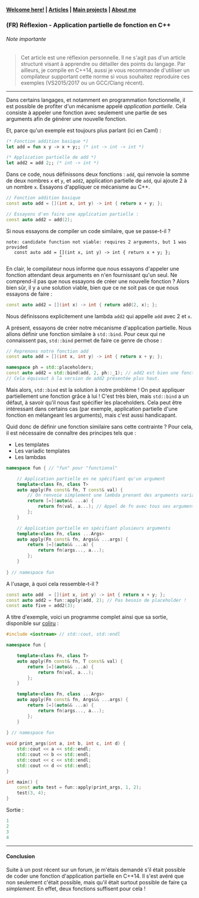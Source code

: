 #### [Welcome here!](https://vpenando.github.io) | [Articles](https://vpenando.github.io/articles.html) | [Main projects](https://vpenando.github.io/projects.html) | [About me](https://vpenando.github.io/about.html)

### (FR) Réflexion - Application partielle de fonction en C++

###### Note importante
> Cet article est une réflexion personnelle. Il ne s'agit pas d'un article structuré visant à apprendre ou détailler des points du langage. Par ailleurs, je compile en C++14, aussi je vous recommande d'utiliser un compilateur supportant cette norme si vous souhaitez reproduire ces exemples (VS2015/2017 ou un GCC/Clang récent).

---

Dans certains langages, et notamment en programmation fonctionnelle, il est possible de profiter d'un mécanisme appelé *application partielle*. Cela consiste à appeler une fonction avec seulement une partie de ses arguments afin de générer une nouvelle fonction.

Et, parce qu'un exemple est toujours plus parlant (ici en Caml) :

```ocaml
(* Fonction addition basique *)
let add = fun x y -> x + y;; (* int -> int -> int *)

(* Application partielle de add *)
let add2 = add 2;; (* int -> int *)
```
Dans ce code, nous définissons deux fonctions : `add`, qui renvoie la somme de deux nombres `x` et `y`, et `add2`, application partielle de `add`, qui ajoute 2 à un nombre `x`. Essayons d'appliquer ce mécanisme au C++.

```cpp
// Fonction addition basique
const auto add = [](int x, int y) -> int { return x + y; };

// Essayons d'en faire une application partielle :
const auto add2 = add(2);
```
Si nous essayons de compiler un code similaire, que se passe-t-il ? 
```
note: candidate function not viable: requires 2 arguments, but 1 was provided
   const auto add = [](int x, int y) -> int { return x + y; };
                    ^
```
En clair, le compilateur nous informe que nous essayons d'appeler une fonction attendant deux arguments en n'en fournissant qu'un seul. Ne comprend-il pas que nous essayons de créer une nouvelle fonction ? Alors bien sûr, il y a une solution viable, bien que ce ne soit pas ce que nous essayons de faire :

```cpp
const auto add2 = [](int x) -> int { return add(2, x); };
```
Nous définissons explicitement une lambda `add2` qui appelle `add` avec 2 et `x`.

A présent, essayons de créer notre mécanisme d'application partielle. Nous allons définir une fonction similaire à `std::bind`. Pour ceux qui ne connaissent pas, `std::bind` permet de faire ce genre de chose :

```cpp
// Reprenons notre fonction add
const auto add = [](int x, int y) -> int { return x + y; };

namespace ph = std::placeholders;
const auto add2 = std::bind(add, 2, ph::_1); // add2 est bien une fonction !
// Cela équivaut à la version de add2 présentée plus haut.
```
Mais alors, `std::bind` est la solution à notre problème ! On peut appliquer partiellement une fonction grâce à lui ! C'est très bien, mais `std::bind` a un défaut, à savoir qu'il nous faut spécifier les placeholders. Cela peut être intéressant dans certains cas (par exemple, application partielle d'une fonction en mélangeant les arguments), mais c'est aussi handicapant.

Quid donc de définir une fonction similaire sans cette contrainte ? Pour cela, il est nécessaire de connaître des principes tels que :
* Les templates
* Les variadic templates
* Les lambdas

```cpp
namespace fun { // "fun" pour "functional"

    // Application partielle en ne spécifiant qu'un argument
    template<class Fn, class T>
    auto apply(Fn const& fn, T const& val) {
        // On renvoie simplement une lambda prenant des arguments variadiques
        return [=](auto&& ...a) {
            return fn(val, a...); // Appel de fn avec tous ses arguments
        };
    }

    // Application partielle en spécifiant plusieurs arguments
    template<class Fn, class ...Args>
    auto apply(Fn const& fn, Args&& ...args) {
        return [=](auto&& ...a) {
            return fn(args..., a...);
        };
    }
  
} // namespace fun
```
A l'usage, à quoi cela ressemble-t-il ?

```cpp
const auto add  = [](int x, int y) -> int { return x + y; };
const auto add2 = fun::apply(add, 2); // Pas besoin de placeholder !
const auto five = add2(3);
```

A titre d'exemple, voici un programme complet ainsi que sa sortie, disponible sur [coliru](http://coliru.stacked-crooked.com/a/52bf27fed21e1cda) :

```cpp
#include <iostream> // std::cout, std::endl

namespace fun {

    template<class Fn, class T>
    auto apply(Fn const& fn, T const& val) {
        return [=](auto&& ...a) {
            return fn(val, a...);
        };
    }

    template<class Fn, class ...Args>
    auto apply(Fn const& fn, Args&& ...args) {
        return [=](auto&& ...a) {
            return fn(args..., a...);
        };
    }
  
} // namespace fun

void print_args(int a, int b, int c, int d) {
    std::cout << a << std::endl;
    std::cout << b << std::endl;
    std::cout << c << std::endl;
    std::cout << d << std::endl;
}

int main() {
    const auto test = fun::apply(print_args, 1, 2);
    test(3, 4);
}
```
Sortie :
```cpp
1
2
3
4
```

---
#### Conclusion
Suite à un post récent sur un forum, je m'étais demandé s'il était possible de coder une fonction d'application partielle en C++14. Il s'est avéré que non seulement c'était possible, mais qu'il était surtout possible de faire ça *simplement*. En effet, deux fonctions suffisent pour cela !
